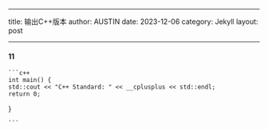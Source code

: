   ---
  title: 输出C++版本
  author: AUSTIN
  date: 2023-12-06
  category: Jekyll
  layout: post

  ---
####  11
    ```c++
    int main() {
    std::cout << "C++ Standard: " << __cplusplus << std::endl;
    return 0;
}

    ```
